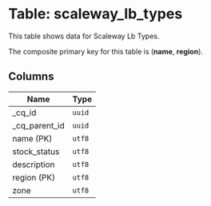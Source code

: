 # Table: scaleway_lb_types

This table shows data for Scaleway Lb Types.

The composite primary key for this table is (**name**, **region**).

## Columns

| Name          | Type          |
| ------------- | ------------- |
|_cq_id|`uuid`|
|_cq_parent_id|`uuid`|
|name (PK)|`utf8`|
|stock_status|`utf8`|
|description|`utf8`|
|region (PK)|`utf8`|
|zone|`utf8`|